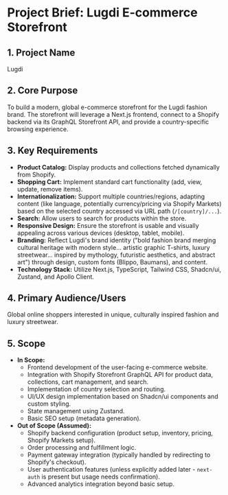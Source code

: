 # Project Brief: Lugdi E-commerce Storefront

## 1. Project Name

Lugdi

## 2. Core Purpose

To build a modern, global e-commerce storefront for the Lugdi fashion brand. The storefront will leverage a Next.js frontend, connect to a Shopify backend via its GraphQL Storefront API, and provide a country-specific browsing experience.

## 3. Key Requirements

- **Product Catalog:** Display products and collections fetched dynamically from Shopify.
- **Shopping Cart:** Implement standard cart functionality (add, view, update, remove items).
- **Internationalization:** Support multiple countries/regions, adapting content (like language, potentially currency/pricing via Shopify Markets) based on the selected country accessed via URL path (`/[country]/...`).
- **Search:** Allow users to search for products within the store.
- **Responsive Design:** Ensure the storefront is usable and visually appealing across various devices (desktop, tablet, mobile).
- **Branding:** Reflect Lugdi's brand identity ("bold fashion brand merging cultural heritage with modern style... artistic graphic T-shirts, luxury streetwear... inspired by mythology, futuristic aesthetics, and abstract art") through design, custom fonts (Blippo, Baumans), and content.
- **Technology Stack:** Utilize Next.js, TypeScript, Tailwind CSS, Shadcn/ui, Zustand, and Apollo Client.

## 4. Primary Audience/Users

Global online shoppers interested in unique, culturally inspired fashion and luxury streetwear.

## 5. Scope

- **In Scope:**
  - Frontend development of the user-facing e-commerce website.
  - Integration with Shopify Storefront GraphQL API for product data, collections, cart management, and search.
  - Implementation of country selection and routing.
  - UI/UX design implementation based on Shadcn/ui components and custom styling.
  - State management using Zustand.
  - Basic SEO setup (metadata generation).
- **Out of Scope (Assumed):**
  - Shopify backend configuration (product setup, inventory, pricing, Shopify Markets setup).
  - Order processing and fulfillment logic.
  - Payment gateway integration (typically handled by redirecting to Shopify's checkout).
  - User authentication features (unless explicitly added later - `next-auth` is present but usage needs confirmation).
  - Advanced analytics integration beyond basic setup.
